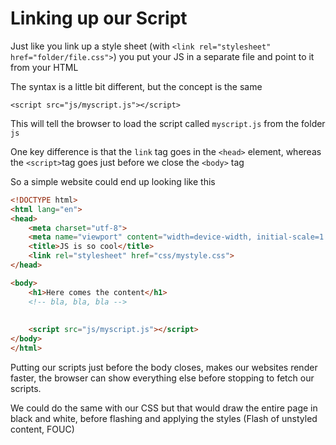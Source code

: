 # Linking up our Script
Just like you link up a style sheet (with ```<link rel="stylesheet" href="folder/file.css">```) you put your JS in a separate file
and point to it from your HTML

The syntax is a little bit different, but the concept is the same

```<script src="js/myscript.js"></script>```

This will tell the browser to load the script called `myscript.js` from the folder `js`

One key difference is that the `link` tag goes in the `<head>` element, whereas the `<script>`tag goes just before we close the `<body>` tag

So a simple website could end up looking like this

```html
<!DOCTYPE html>
<html lang="en">
<head>
    <meta charset="utf-8">
    <meta name="viewport" content="width=device-width, initial-scale=1.0">
    <title>JS is so cool</title>
    <link rel="stylesheet" href="css/mystyle.css">
</head>

<body>
    <h1>Here comes the content</h1>
    <!-- bla, bla, bla -->
    
    
    <script src="js/myscript.js"></script>
</body>
</html>
```

Putting our scripts just before the body closes, makes our websites render faster, the browser can show everything else before stopping to fetch our scripts.

We could do the same with our CSS but that would draw the entire page in black and white, before flashing and applying the styles (Flash of unstyled content, FOUC)